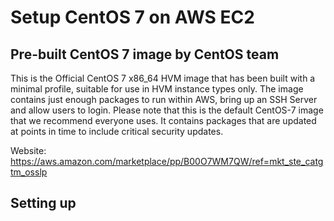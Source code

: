 # Setup CentOS 7 on AWS EC2

## Pre-built CentOS 7 image by CentOS team

This is the Official CentOS 7 x86_64 HVM image that has been built with a minimal profile, suitable for use in HVM instance types only. The image contains just enough packages to run within AWS, bring up an SSH Server and allow users to login. Please note that this is the default CentOS-7 image that we recommend everyone uses. It contains packages that are updated at points in time to include critical security updates.

Website: https://aws.amazon.com/marketplace/pp/B00O7WM7QW/ref=mkt_ste_catgtm_osslp

## Setting up

